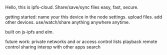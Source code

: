 Hello, this is ipfs-cloud.
Share/save/sync files easy, fast, secure.

getting started:
name your this device in the node settings.
upload files.
add other devices.
use/watch/share anything anywhere anytime.

built on js-ipfs and elm.

future work:
private networks
and or access control lists
playback remote control
sharing
interop with other apps
search

